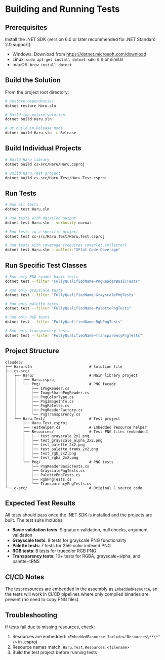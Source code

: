 # Building and Running Tests

## Prerequisites

Install the .NET SDK (version 6.0 or later recommended for .NET Standard 2.0 support):
- Windows: Download from https://dotnet.microsoft.com/download
- Linux: `sudo apt-get install dotnet-sdk-8.0` or similar
- macOS: `brew install dotnet`

## Build the Solution

From the project root directory:

```bash
# Restore dependencies
dotnet restore Haru.sln

# Build the entire solution
dotnet build Haru.sln

# Or build in Release mode
dotnet build Haru.sln -c Release
```

## Build Individual Projects

```bash
# Build Haru library
dotnet build cs-src/Haru/Haru.csproj

# Build Haru.Test project
dotnet build cs-src/Haru.Test/Haru.Test.csproj
```

## Run Tests

```bash
# Run all tests
dotnet test Haru.sln

# Run tests with detailed output
dotnet test Haru.sln --verbosity normal

# Run tests in a specific project
dotnet test cs-src/Haru.Test/Haru.Test.csproj

# Run tests with coverage (requires coverlet.collector)
dotnet test Haru.sln --collect:"XPlat Code Coverage"
```

## Run Specific Test Classes

```bash
# Run only PNG reader basic tests
dotnet test --filter "FullyQualifiedName~PngReaderBasicTests"

# Run only grayscale tests
dotnet test --filter "FullyQualifiedName~GrayscalePngTests"

# Run only palette tests
dotnet test --filter "FullyQualifiedName~PalettePngTests"

# Run only RGB tests
dotnet test --filter "FullyQualifiedName~RgbPngTests"

# Run only transparency tests
dotnet test --filter "FullyQualifiedName~TransparencyPngTests"
```

## Project Structure

```
claude3/
├── Haru.sln                          # Solution file
├── cs-src/
│   ├── Haru/                         # Main library project
│   │   ├── Haru.csproj
│   │   └── Png/                      # PNG facade
│   │       ├── IPngReader.cs
│   │       ├── ImageSharpPngReader.cs
│   │       ├── PngColorType.cs
│   │       ├── PngImageInfo.cs
│   │       ├── PngPalette.cs
│   │       ├── PngReaderFactory.cs
│   │       └── PngTransparency.cs
│   └── Haru.Test/                    # Test project
│       ├── Haru.Test.csproj
│       ├── TestHelper.cs             # Embedded resource helper
│       ├── Resources/                # Test PNG files (embedded)
│       │   ├── test_grayscale_2x2.png
│       │   ├── test_grayscale_alpha_2x2.png
│       │   ├── test_palette_2x2.png
│       │   ├── test_palette_trans_2x2.png
│       │   ├── test_rgb_2x2.png
│       │   └── test_rgba_2x2.png
│       └── Png/                      # PNG tests
│           ├── PngReaderBasicTests.cs
│           ├── GrayscalePngTests.cs
│           ├── PalettePngTests.cs
│           ├── RgbPngTests.cs
│           └── TransparencyPngTests.cs
└── c-src/                            # Original C source code

```

## Expected Test Results

All tests should pass once the .NET SDK is installed and the projects are built. The test suite includes:

- **Basic validation tests**: Signature validation, null checks, argument validation
- **Grayscale tests**: 8 tests for grayscale PNG functionality
- **Palette tests**: 7 tests for 256-color indexed PNG
- **RGB tests**: 8 tests for truecolor RGB PNG
- **Transparency tests**: 10+ tests for RGBA, grayscale+alpha, and palette+tRNS

## CI/CD Notes

The test resources are embedded in the assembly as `EmbeddedResource`, so the tests will work in CI/CD pipelines where only compiled binaries are present (no need to copy PNG files).

## Troubleshooting

If tests fail due to missing resources, check:
1. Resources are embedded: `<EmbeddedResource Include="Resources\**\*" />` in .csproj
2. Resource names match: `Haru.Test.Resources.<filename>`
3. Build the test project before running tests
